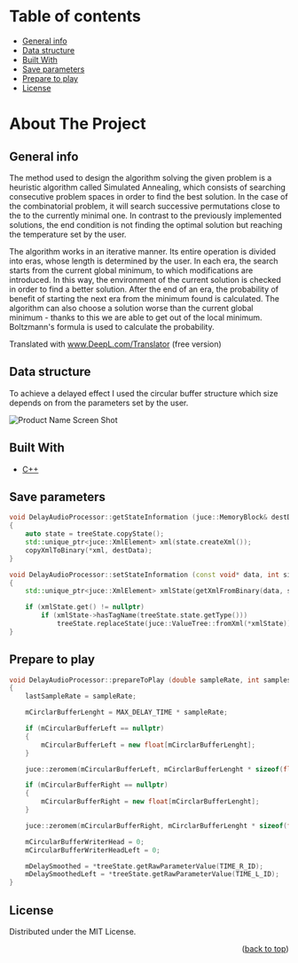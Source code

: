 # Table of contents
* [General info](#general-info)
* [Data structure](#data-structure)
* [Built With](#built-with)
* [Save parameters](#save-parameters)
* [Prepare to play](#prepare-to-play)
* [License](#license)

# About The Project

## General info

<p class="text-justify">
The method used to design the algorithm solving the given problem is a heuristic algorithm
called Simulated Annealing, which consists of searching consecutive problem spaces in order to find
the best solution. In the case of the combinatorial problem, it will search successive permutations close to the
to the currently minimal one. In contrast to the previously implemented solutions, the end condition is not
finding the optimal solution but reaching the temperature set by the user.
</p>

The algorithm works in an iterative manner. Its entire operation is divided into eras, whose length is determined by the user. In each era, the search starts from the current global minimum, to which
modifications are introduced. In this way, the environment of the current solution is checked in order to find a better solution.
After the end of an era, the probability of benefit of starting the next era from the minimum found is calculated.
The algorithm can also choose a solution worse than the current global minimum - thanks to this we are able to
get out of the local minimum. Boltzmann's formula is used to calculate the probability.

Translated with www.DeepL.com/Translator (free version)

## Data structure

To achieve a delayed effect I used the circular buffer structure which size depends on from the parameters set by the user.

![Product Name Screen Shot](https://github.com/jarekkopaczewski/TwinEcho/blob/6ff12e2a9b27c65e19132080ee0411574d6aaddc/CircularBuffer.jpg)

## Built With

* [C++](https://isocpp.org/)

## Save parameters

```cpp
void DelayAudioProcessor::getStateInformation (juce::MemoryBlock& destData)
{
    auto state = treeState.copyState();
    std::unique_ptr<juce::XmlElement> xml(state.createXml());
    copyXmlToBinary(*xml, destData);
}

void DelayAudioProcessor::setStateInformation (const void* data, int sizeInBytes)
{
    std::unique_ptr<juce::XmlElement> xmlState(getXmlFromBinary(data, sizeInBytes));

    if (xmlState.get() != nullptr)
        if (xmlState->hasTagName(treeState.state.getType()))
            treeState.replaceState(juce::ValueTree::fromXml(*xmlState));
}
```

## Prepare to play

```cpp
void DelayAudioProcessor::prepareToPlay (double sampleRate, int samplesPerBlock)
{
    lastSampleRate = sampleRate;

    mCirclarBufferLenght = MAX_DELAY_TIME * sampleRate;

    if (mCircularBufferLeft == nullptr)
    {
        mCircularBufferLeft = new float[mCirclarBufferLenght];
    }

    juce::zeromem(mCircularBufferLeft, mCirclarBufferLenght * sizeof(float));

    if (mCircularBufferRight == nullptr)
    {
        mCircularBufferRight = new float[mCirclarBufferLenght];
    }

    juce::zeromem(mCircularBufferRight, mCirclarBufferLenght * sizeof(float));

    mCircularBufferWriterHead = 0;
    mCircularBufferWriterHeadLeft = 0;

    mDelaySmoothed = *treeState.getRawParameterValue(TIME_R_ID);
    mDelaySmoothedLeft = *treeState.getRawParameterValue(TIME_L_ID);
}
```

## License

Distributed under the MIT License.

<p align="right">(<a href="#top">back to top</a>)</p>
